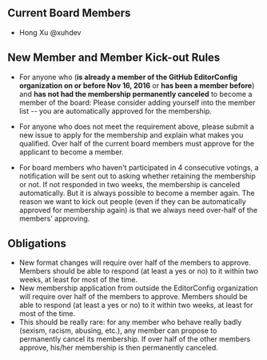 ## Current Board Members

- Hong Xu @xuhdev

## New Member and Member Kick-out Rules

- For anyone who (**is already a member of the GitHub EditorConfig organization on or before Nov 16, 2016** or **has been a member before**) and **has not had the membership permanently canceled** to become a member of the board: Please consider adding yourself into the member list -- you are automatically approved for the membership.

- For anyone who does not meet the requirement above, please submit a new issue to apply for the membership and explain what makes you qualified. Over half of the current board members must approve for the applicant to become a member.

- For board members who haven't participated in 4 consecutive votings, a notification will be sent out to asking whether retaining the membership or not. If not responded in two weeks, the membership is canceled automatically. But it is always possible to become a member again. The reason we want to kick out people (even if they can be automatically approved for membership again) is that we always need over-half of the members' approving.

## Obligations

- New format changes will require over half of the members to approve. Members should be able to respond (at least a yes or no) to it within two weeks, at least for most of the time.
- New membership application from outside the EditorConfig organization will require over half of the members to approve. Members should be able to respond (at least a yes or no) to it within two weeks, at least for most of the time.
- This should be really rare: for any member who behave really badly (sexism, racism, abusing, etc.), any member can propose to permanently cancel its membership. If over half of the other members approve, his/her membership is then permanently canceled.